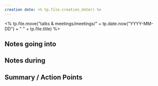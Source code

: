 ```yaml
---
creation date: <% tp.file.creation_date() %>
---
```

<% tp.file.move("talks & meetings/meetings/" + tp.date.now("YYYY-MM-DD") + " " + tp.file.title) %>

## Notes going into


## Notes during


## Summary / Action Points
